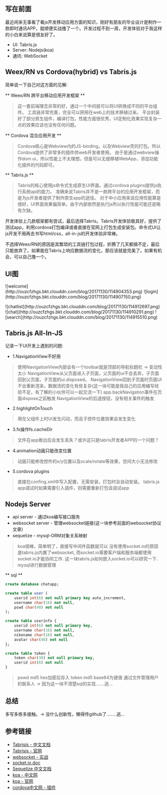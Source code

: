 ## 写在前面

最近闲来无事看了看js开发移动应用方面的知识，刚好有朋友的毕业设计是制作一款即时通讯APP，就顺便实战撸了一个。开发过程不到一周，开发体验对于我这样的小白来说算是很友好了。

* UI: Tabris.js
* Server: Nodejs(koa)
* 通讯: WebSocket

## Weex/RN vs Cordova(hybrid) vs Tabris.js

简单说一下自己对这方面的见解:

** Weex/RN 跨平台移动应用开发框架 **

> 这一套前端理念非常的好，通过一个中间层可以将UI转换成不同的平台组件。
> 工具链非常完善，完全可以把用在web上的技术移植过来。
> 平台封装好了部分原生组件，编译打包，性能方面很优秀，UI定制化效果实现复杂一点的效果应该也没有任何问题。

** Cordova 混合应用开发 **

> Cordova核心是Webview内的JS-binding，以及Webview壳的打包。所以Cordova提供了非常多的插件供web开发者使用。
> 由于是通过webview操作dom ui，所以性能上不太理想。但是可以无缝移植WebApp，添加功能化插件的代码即可。

** Tabris.js **

> Tabris的核心使用js命令式生成原生UI界面。通过cordova plugins提供js执行系统api的能力。
> 准确来说Tabris并不是一款跨平台的应用开发框架，而是为js开发者提供了制作原生app的途径。
> 对于中小应用来说应用性能算是很好，UI界面效果偏简单。由于内部依然是执行js所以执行性能可能还是略有欠缺。

开发体验上几款框架都有尝试，最后选择Tabris。Tabris开发体验极其好，提供了测试app，利用cordova打包编译或者直接在官网上打包生成安装包。命令式UI让js开发不用再去书写html/css，all-in-js的开发体验非常棒。

不选择Weex/RN的原因是其繁琐的工具链打包过程，折腾了几天都搞不定，最后只能放弃了。如果能在Tabris上响应数据流的变化，那应该就是完美了。如果有机会，可以自己撸一个。

## UI图

<p class="imgbox">
![welcome](http://ouzcfzhgs.bkt.clouddn.com/blog/20171130/114904353.png)
![login](http://ouzcfzhgs.bkt.clouddn.com/blog/20171130/114907150.png)
</p>

<p class="imgbox">
![chatlist](http://ouzcfzhgs.bkt.clouddn.com/blog/20171130/114912697.png)
![chat](http://ouzcfzhgs.bkt.clouddn.com/blog/20171130/114910291.png)
![search](http://ouzcfzhgs.bkt.clouddn.com/blog/20171130/114915510.png)
</p>

## Tabris.js All-In-JS

记录一下UI开发上遇到的问题:

* 1.NavigationView不好用

> 使用NavigationView内部会有一个toolbar就是顶部的导航标题栏 -> 变动性太小
> NavigationView从父页面进入子页面，父页面的ui不会丢弃，子页面回到父页面，子页面的ui.disposed。
> NavigationView回到子页面时页面UI不会重新渲染，数据流的变化有些复杂(这一块可能是我自己的应用编写经验不足，有了解的小伙伴可以一起交流一下)
> app.backNavigation事件在页面dispose之前触发
> NavigationView的后退按钮，没有相关事件的触发

* 2.highlightOnTouch

> 用在父组件上时UI发生闪动，而且子控件位置效果会发生变化

* 3.fs操作fs.cacheDir

> 文件在app推出后会发生丢失？或许这只是tabris开发者APP的一个问题？

* 4.animation动画只能改变位置

> 动画只能修改控件的x/y位置以及scale/rotate等效果，空间大小无法修改

* 5.cordova plugins

> 直接在confing.xml中写入配置，无需安装，打包时会自动安装。
> tabris.js app调试时如果需要引入插件，则需要重新打包该调试app

## Nodejs Server

* api server - 通过koa编写接口服务
* websocket server - 管理websocket链接(这一块参考前面的websocket协议文章)
* sequelize - mysql-ORM对象关系映射

> koa很棒，简单明了，直接写中间件函数就可以
> 没有使用socket.io的原因是tabris.js内置了websocket, 而socket.io需要客户端和服务端都使用socket.io才能协同工作. 这一块tabris.js如何嵌入socket.io可以研究一下.
> mysql进行数据管理

** sql **
``` sql
create database chatapp;

create table user (
    userid int(6) not null primary key auto_increment,
    username char(16) not null,
    pswd char(40) not null
);

create table userinfo {
    userid int(6) not null primary key,
    username char(16) not null,
    nikename char(16) not null,
    avatar char(40) not null
};

create table token {
    token char(30) not null primary key,
    userid int(6) not null
}
```

> pswd md5 hex加密后存入
> token md5 base64为键值
> 通过文件管理用户的联系人 -> 因为这一块不清楚sql的实现.......逃...

## 总结

多写多练多接触。-> 没什么创新性，懒得传github了........逃...

## 参考链接

* [Tabrisjs - 中文文档](https://youjingyu.github.io/Tabris-Documention/)
* [Tabrisjs - 官网](https://tabrisjs.com)
* [websocket - 实战](/blog/2017/11/16/Nodejs总结之WebSocket应用实战/)
* [socket.io doc](https://socket.io/docs/)
* [Sequelize 中文文档](https://itbilu.com/nodejs/npm/VkYIaRPz-.html)
* [koa - 中文网](http://koacn.com/)
* [koa - 官网](http://koajs.com/)
* [cordova中文网 - 插件](http://cordova.axuer.com/plugins/)
